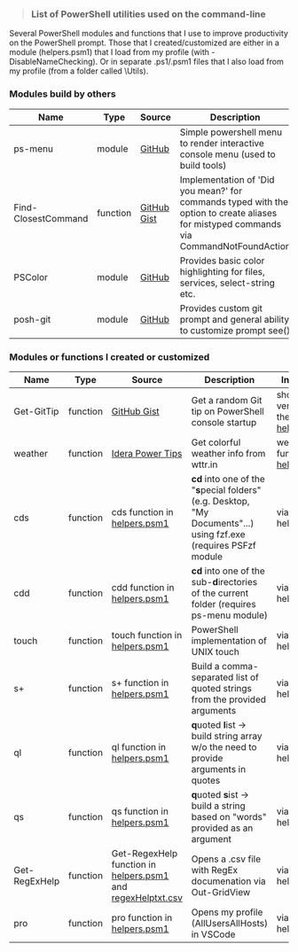 > ### List of PowerShell utilities used on the command-line
Several PowerShell modules and functions that I use to improve productivity on the PowerShell prompt. Those that I created/customized are either in a module (helpers.psm1) that I load from my profile (with -DisableNameChecking). Or in separate .ps1/.psm1 files that I also load from my profile (from a folder called \Utils).

### Modules build by others

| Name | Type | Source | Description | Installation |
| --- | --- | --- | --- | --- |
| ps-menu | module | [GitHub](https://github.com/chrisseroka/ps-menu) | Simple powershell menu to render interactive console menu (used to build tools) | Install-Module PS-Menu |
| Find-ClosestCommand | function | [GitHub Gist](https://gist.github.com/Jaykul/b8ed295d32ec2500b7becfed38308521) | Implementation of 'Did you mean?' for commands typed with the option to create aliases for mistyped commands via CommandNotFoundAction | [helpers.psm1/Measure-LevenshteinDistance](https://github.com/DBremen/MyPowerShellSetup/blob/master/helpers.psm1) and [Find-ClosestCommand](https://github.com/DBremen/MyPowerShellSetup/blob/master/helpers.psm1) , [profile.ps1](https://github.com/DBremen/MyPowerShellSetup/blob/master/profile.ps1) for custom CommandNotFoundAction |
| PSColor | module | [GitHub](https://github.com/Davlind/PSColor) | Provides basic color highlighting for files, services, select-string etc. | Install-Module -Name PSColor |
| posh-git | module | [GitHub](https://github.com/dahlbyk/posh-git) | Provides custom git prompt and general ability to customize prompt see() | Install-Module -Name posh-git |

### Modules or functions I created or customized

| Name | Type | Source | Description | Installation |
| --- | --- | --- | --- | --- |
| Get-GitTip | function | [GitHub Gist](https://gist.github.com/jdhitsolutions/9676ec57fb28af96c08589e3e1a5b72c) | Get a random Git tip on PowerShell console startup | shorter version of the script in [helpers.psm1](https://github.com/DBremen/MyPowerShellSetup/blob/master/helpers.psm1) |
| weather | function | [Idera Power Tips](https://community.idera.com/database-tools/powershell/powertips/b/tips/posts/creating-colorful-weather-report) | Get colorful weather info from wttr.in | weather function in [helpers.psm1](https://github.com/DBremen/MyPowerShellSetup/blob/master/helpers.psm1) |
| cds | function | cds function in [helpers.psm1](https://github.com/DBremen/MyPowerShellSetup/blob/master/helpers.psm1) | **cd** into one of the "**s**pecial folders" (e.g. Desktop, "My Documents"...) using fzf.exe (requires PSFzf module | via helpers.psm1 |
| cdd | function | cdd function in [helpers.psm1](https://github.com/DBremen/MyPowerShellSetup/blob/master/helpers.psm1) | **cd** into one of the sub-**d**irectories of the current folder (requires ps-menu module) | via helpers.psm1 |
| touch | function | touch function in [helpers.psm1](https://github.com/DBremen/MyPowerShellSetup/blob/master/helpers.psm1) | PowerShell implementation of UNIX touch | via helpers.psm1 |
| s+ | function | s+ function in [helpers.psm1](https://github.com/DBremen/MyPowerShellSetup/blob/master/helpers.psm1) | Build a comma-separated list of quoted strings from the provided arguments | via helpers.psm1 |
| ql | function | ql function in [helpers.psm1](https://github.com/DBremen/MyPowerShellSetup/blob/master/helpers.psm1) | **q**uoted **l**ist -> build string array w/o the need to provide arguments in quotes | via helpers.psm1 |
| qs | function | qs function in [helpers.psm1](https://github.com/DBremen/MyPowerShellSetup/blob/master/helpers.psm1) | **q**uoted **s**ist -> build a string based on "words" provided as an argument | via helpers.psm1 |
| Get-RegExHelp | function | Get-RegexHelp function in [helpers.psm1](https://github.com/DBremen/MyPowerShellSetup/blob/master/helpers.psm1) and [regexHelptxt.csv](https://github.com/DBremen/MyPowerShellSetup/blob/master/files/regexHelptxt.csv) | Opens a .csv file with RegEx documenation via Out-GridView | via helpers.psm1 |
| pro | function | pro function in [helpers.psm1](https://github.com/DBremen/MyPowerShellSetup/blob/master/helpers.psm1) | Opens my profile (AllUsersAllHosts) in VSCode | via helpers.psm1 |


